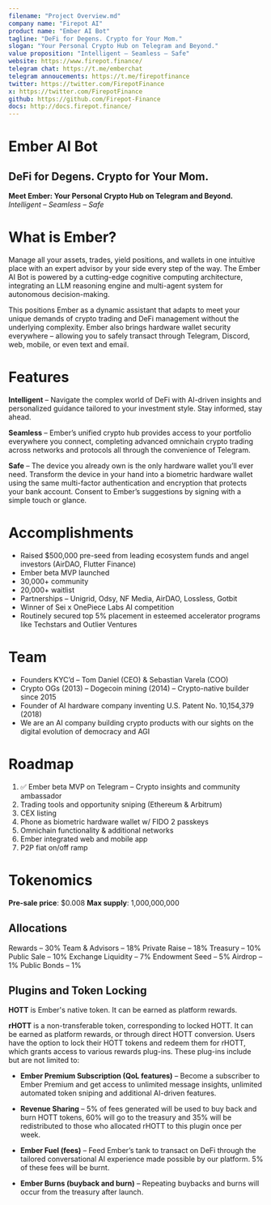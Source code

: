 ```yaml
---
filename: "Project Overview.md"
company name: "Firepot AI"
product name: "Ember AI Bot"
tagline: "DeFi for Degens. Crypto for Your Mom."
slogan: "Your Personal Crypto Hub on Telegram and Beyond."
value proposition: "Intelligent – Seamless – Safe"
website: https://www.firepot.finance/
telegram chat: https://t.me/emberchat
telegram annoucements: https://t.me/firepotfinance
twitter: https://twitter.com/FirepotFinance
x: https://twitter.com/FirepotFinance
github: https://github.com/Firepot-Finance
docs: http://docs.firepot.finance/
---
```



# Ember AI Bot
## DeFi for Degens. Crypto for Your Mom.


**Meet Ember: Your Personal Crypto Hub on Telegram and Beyond.**
_Intelligent – Seamless – Safe_


# What is Ember?

Manage all your assets, trades, yield positions, and wallets in one intuitive place with an expert advisor by your side every step of the way. The Ember AI Bot is powered by a cutting-edge cognitive computing architecture, integrating an LLM reasoning engine and multi-agent system for autonomous decision-making.

This positions Ember as a dynamic assistant that adapts to meet your unique demands of crypto trading and DeFi management without the underlying complexity. Ember also brings hardware wallet security everywhere – allowing you to safely transact through Telegram, Discord, web, mobile, or even text and email.


# Features

**Intelligent** – Navigate the complex world of DeFi with AI-driven insights and personalized guidance tailored to your investment style. Stay informed, stay ahead.

**Seamless** – Ember’s unified crypto hub provides access to your portfolio everywhere you connect, completing advanced omnichain crypto trading across networks and protocols all through the convenience of Telegram.

**Safe** – The device you already own is the only hardware wallet you’ll ever need. Transform the device in your hand into a biometric hardware wallet using the same multi-factor authentication and encryption that protects your bank account. Consent to Ember’s suggestions by signing with a simple touch or glance.


# Accomplishments

- Raised $500,000 pre-seed from leading ecosystem funds and angel investors (AirDAO, Flutter Finance)
- Ember beta MVP launched
- 30,000+ community
- 20,000+ waitlist
- Partnerships – Unigrid, Odsy, NF Media, AirDAO, Lossless, Gotbit
- Winner of Sei x OnePiece Labs AI competition
- Routinely secured top 5% placement in esteemed accelerator programs like Techstars and Outlier Ventures


# Team

- Founders KYC’d – Tom Daniel (CEO) & Sebastian Varela (COO)  
- Crypto OGs (2013) – Dogecoin mining (2014) – Crypto-native builder since 2015
- Founder of AI hardware company inventing U.S. Patent No. 10,154,379 (2018)
- We are an AI company building crypto products with our sights on the digital evolution of democracy and AGI


# Roadmap

1. ✅ Ember beta MVP on Telegram – Crypto insights and community ambassador
2. Trading tools and opportunity sniping (Ethereum & Arbitrum)
3. CEX listing
4. Phone as biometric hardware wallet w/ FIDO 2 passkeys
5. Omnichain functionality & additional networks
6. Ember integrated web and mobile app
7. P2P fiat on/off ramp


# Tokenomics

**Pre-sale price**: $0.008
**Max supply**: 1,000,000,000

## Allocations
Rewards – 30%
Team & Advisors – 18%
Private Raise – 18%
Treasury – 10%
Public Sale – 10%
Exchange Liquidity – 7%
Endowment Seed – 5%
Airdrop – 1%
Public Bonds – 1%


## Plugins and Token Locking

**HOTT** is Ember's native token. It can be earned as platform rewards.

**rHOTT** is a non-transferable token, corresponding to locked HOTT. It can be earned as platform rewards, or through direct HOTT conversion. Users have the option to lock their HOTT tokens and redeem them for rHOTT, which grants access to various rewards plug-ins. These plug-ins include but are not limited to:

- **Ember Premium Subscription (QoL features)** – Become a subscriber to Ember Premium and get access to unlimited message insights, unlimited automated token sniping and additional AI-driven features.

- **Revenue Sharing** – 5% of fees generated will be used to buy back and burn HOTT tokens, 60% will go to the treasury and 35% will be redistributed to those who allocated rHOTT to this plugin once per week.

- **Ember Fuel (fees)** – Feed Ember’s tank to transact on DeFi through the tailored conversational AI experience made possible by our platform. 5% of these fees will be burnt.

- **Ember Burns (buyback and burn)** – Repeating buybacks and burns will occur from the treasury after launch.